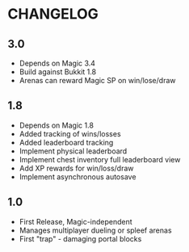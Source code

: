 # CHANGELOG

## 3.0
 - Depends on Magic 3.4
 - Build against Bukkit 1.8
 - Arenas can reward Magic SP on win/lose/draw

## 1.8

 - Depends on Magic 1.8
 - Added tracking of wins/losses
 - Added leaderboard tracking
 - Implement physical leaderboard
 - Implement chest inventory full leaderboard view
 - Add XP rewards for win/loss/draw
 - Implement asynchronous autosave

## 1.0

 - First Release, Magic-independent
 - Manages multiplayer dueling or spleef arenas
 - First "trap" - damaging portal blocks
